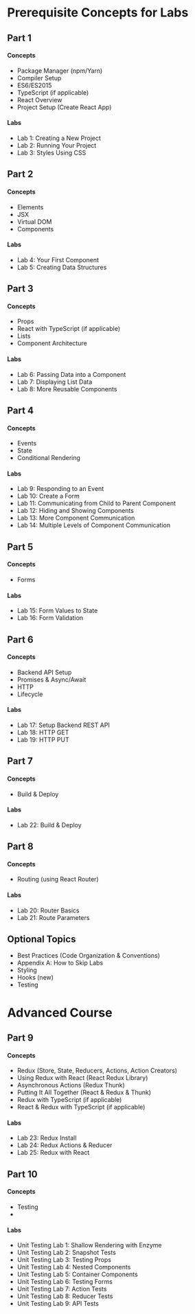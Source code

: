 # Prerequisite Concepts for Labs

## Part 1

#### Concepts

- Package Manager (npm/Yarn)
- Compiler Setup
- ES6/ES2015
- TypeScript (if applicable)
- React Overview
- Project Setup (Create React App)

#### Labs

- Lab 1: Creating a New Project
- Lab 2: Running Your Project
- Lab 3: Styles Using CSS

## Part 2

#### Concepts

- Elements
- JSX
- Virtual DOM
- Components

#### Labs

- Lab 4: Your First Component
- Lab 5: Creating Data Structures

## Part 3

#### Concepts

- Props
- React with TypeScript (if applicable)
- Lists
- Component Architecture

#### Labs

- Lab 6: Passing Data into a Component
- Lab 7: Displaying List Data
- Lab 8: More Reusable Components

## Part 4

#### Concepts

- Events
- State
- Conditional Rendering

#### Labs

- Lab 9: Responding to an Event
- Lab 10: Create a Form
- Lab 11: Communicating from Child to Parent Component
- Lab 12: Hiding and Showing Components
- Lab 13: More Component Communication
- Lab 14: Multiple Levels of Component Communication

## Part 5

#### Concepts

- Forms

#### Labs

- Lab 15: Form Values to State
- Lab 16: Form Validation

## Part 6

#### Concepts

- Backend API Setup
- Promises & Async/Await
- HTTP
- Lifecycle

#### Labs

- Lab 17: Setup Backend REST API
- Lab 18: HTTP GET
- Lab 19: HTTP PUT

## Part 7

#### Concepts

- Build & Deploy

#### Labs

- Lab 22: Build & Deploy

## Part 8

#### Concepts

- Routing (using React Router)

#### Labs

- Lab 20: Router Basics
- Lab 21: Route Parameters

## Optional Topics

- Best Practices (Code Organization & Conventions)
- Appendix A: How to Skip Labs
- Styling
- Hooks (new)
- Testing

# Advanced Course

## Part 9

#### Concepts

- Redux (Store, State, Reducers, Actions, Action Creators)
- Using Redux with React (React Redux Library)
- Asynchronous Actions (Redux Thunk)
- Putting It All Together (React & Redux & Thunk)
- Redux with TypeScript (if applicable)
- React & Redux with TypeScript (if applicable)

#### Labs

- Lab 23: Redux Install
- Lab 24: Redux Actions & Reducer
- Lab 25: Redux with React


## Part 10

#### Concepts

- Testing
- 
#### Labs
- Unit Testing Lab 1: Shallow Rendering with Enzyme
- Unit Testing Lab 2: Snapshot Tests
- Unit Testing Lab 3: Testing Props
- Unit Testing Lab 4: Nested Components
- Unit Testing Lab 5: Container Components
- Unit Testing Lab 6: Testing Forms
- Unit Testing Lab 7: Action Tests
- Unit Testing Lab 8: Reducer Tests
- Unit Testing Lab 9: API Tests
